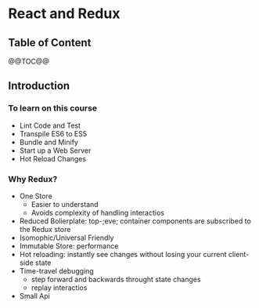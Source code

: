 # React and Redux

## Table of Content

@@TOC@@

## Introduction

### To learn on this course
- Lint Code and Test
- Transpile ES6 to ES5
- Bundle and Minify
- Start up a Web Server
- Hot Reload Changes

### Why Redux?

- One Store 
    - Easier to understand
    - Avoids complexity of handling interactios
- Reduced Bolierplate: top-;eve; container components are subscribed to the Redux store
- Isomophic/Universal Friendly
- Immutable Store: performance
- Hot reloading: instantly see changes without losing your current client-side state
- Time-travel debugging
    - step forward and backwards throught state changes 
    - replay interactios
- Small Api
